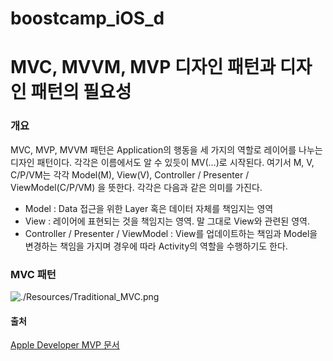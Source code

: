 # boostcamp_iOS_d

# MVC, MVVM, MVP 디자인 패턴과 디자인 패턴의 필요성

### 개요

MVC, MVP, MVVM 패턴은 Application의 행동을 세 가지의 역할로 레이어를 나누는 디자인 패턴이다. 각각은 이름에서도 알 수 있듯이 MV(…)로 시작된다. 여기서 M, V, C/P/VM는 각각 Model(M), View(V), Controller / Presenter / ViewModel(C/P/VM) 을 뜻한다. 각각은 다음과 같은 의미를 가진다.

* Model : Data 접근을 위한 Layer 혹은 데이터 자체를 책임지는 영역
* View : 레이어에 표현되는 것을 책임지는 영역. 말 그대로 View와 관련된 영역.
* Controller / Presenter / ViewModel : View를 업데이트하는 책임과 Model을 변경하는 책임을 가지며 경우에 따라 Activity의 역할을 수행하기도 한다. 

### MVC 패턴

![./Resources/Traditional_MVC.png](traditional-mvc)

#### 출처

[Apple Developer MVP 문서](https://developer.apple.com/library/content/documentation/General/Conceptual/DevPedia-CocoaCore/MVC.html)
